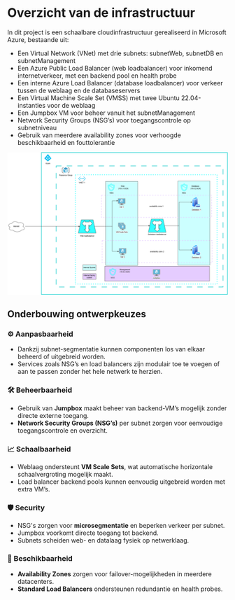 # Overzicht van de infrastructuur
In dit project is een schaalbare cloudinfrastructuur gerealiseerd in Microsoft Azure, bestaande uit:
* Een Virtual Network (VNet) met drie subnets: subnetWeb, subnetDB en subnetManagement
* Een Azure Public Load Balancer (web loadbalancer) voor inkomend internetverkeer, met een backend pool en health   probe
* Een interne Azure Load Balancer (database loadbalancer) voor verkeer tussen de weblaag en de databaseservers
* Een Virtual Machine Scale Set (VMSS) met twee Ubuntu 22.04-instanties voor de weblaag
* Een Jumpbox VM voor beheer vanuit het subnetManagement
* Network Security Groups (NSG’s) voor toegangscontrole op subnetniveau
* Gebruik van meerdere availability zones voor verhoogde beschikbaarheid en fouttolerantie

![alt text](image.png)

##  Onderbouwing ontwerpkeuzes

### ⚙️ Aanpasbaarheid
- Dankzij subnet-segmentatie kunnen componenten los van elkaar beheerd of uitgebreid worden.
- Services zoals NSG’s en load balancers zijn modulair toe te voegen of aan te passen zonder het hele netwerk te herzien.

### 🛠 Beheerbaarheid
- Gebruik van **Jumpbox** maakt beheer van backend-VM’s mogelijk zonder directe externe toegang.
- **Network Security Groups (NSG’s)** per subnet zorgen voor eenvoudige toegangscontrole en overzicht.

### 📈 Schaalbaarheid
- Weblaag ondersteunt **VM Scale Sets**, wat automatische horizontale schaalvergroting mogelijk maakt.
- Load balancer backend pools kunnen eenvoudig uitgebreid worden met extra VM’s.

### 🛡 Security
- NSG's zorgen voor **microsegmentatie** en beperken verkeer per subnet.
- Jumpbox voorkomt directe toegang tot backend.
- Subnets scheiden web- en datalaag fysiek op netwerklaag.

### 🔁 Beschikbaarheid
- **Availability Zones** zorgen voor failover-mogelijkheden in meerdere datacenters.
- **Standard Load Balancers** ondersteunen redundantie en health probes.
